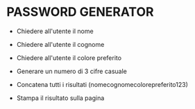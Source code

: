 # PASSWORD GENERATOR

- Chiedere all'utente il nome

- Chiedere all'utente il cognome

- Chiedere all'utente il colore preferito

- Generare un numero di 3 cifre casuale

- Concatena tutti i risultati (nomecognomecolorepreferito123)

- Stampa il risultato sulla pagina